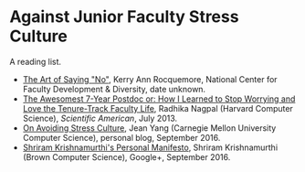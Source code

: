 # Against Junior Faculty Stress Culture

A reading list.

  * [The Art of Saying "No"](http://www.facultydiversity.org/?page=MM_ArtofSayingNo), Kerry Ann Rocquemore, National Center for Faculty Development & Diversity, date unknown.
  * [The Awesomest 7-Year Postdoc or: How I Learned to Stop Worrying and Love the Tenure-Track Faculty Life](https://blogs.scientificamerican.com/guest-blog/the-awesomest-7-year-postdoc-or-how-i-learned-to-stop-worrying-and-love-the-tenure-track-faculty-life/), Radhika Nagpal (Harvard Computer Science), _Scientific American_, July 2013.
  * [On Avoiding Stress Culture](http://jxyzabc.blogspot.com/2016/09/on-avoiding-stress-culture.html), Jean Yang (Carnegie Mellon University Computer Science), personal blog, September 2016.
  * [Shriram Krishnamurthi's Personal Manifesto](https://plus.google.com/+ShriramKrishnamurthi/posts/AF24ykaQYXw?sfc=true), Shriram Krishnamurthi (Brown Computer Science), Google+, September 2016.
